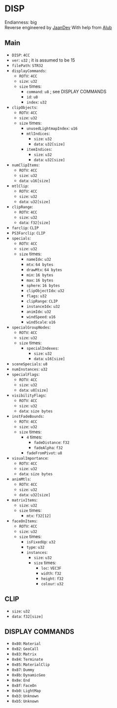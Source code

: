 # DISP
Endianness: big  
Reverse engineered by [JaanDev](https://github.com/JaanDev)
With help from [Alub](https://github.com/AlubJ)

## Main
* `DISP`: `4CC`
* `ver`: `u32` ; it is assumed to be 15
* `filePath`: `STR32`
* `displayCommands`:
    * `ROTV`: `4CC`
    * `size`: `u32`
    * `size` times:
        * `command`: `u8` ; see DISPLAY COMMANDS
        * `id`: `u8`
        * `index`: `u32`
* `clipObjects`:
    * `ROTV`: `4CC`
    * `size`: `u32`
    * `size` times:
        * `unusedLightmapIndex`: `u16`
        * `mtlIndices`:
            * `size`: `u32`
            * `data`: `u32[size]`
        * `itemIndices`:
            * `size`: `u32`
            * `data`: `u32[size]`
* `numClipItems`:
    * `ROTV`: `4CC`
    * `size`: `u32`
    * `data`: `u16[size]`
* `mtlClip`:
    * `ROTV`: `4CC`
    * `size`: `u32`
    * `data`: `u32[size]`
* `clipRange`:
    * `ROTV`: `4CC`
    * `size`: `u32`
    * `data`: `f32[size]`
* `farclip`: `CLIP`
* `PS3Farclip`: `CLIP`
* `specials`:
    * `ROTV`: `4CC`
    * `size`: `u32`
    * `size` times:
        * `nameIdx`: `u32`
        * `mtx`: `64 bytes`
        * `drawMtx`: `64 bytes`
        * `min`: `16 bytes`
        * `max`: `16 bytes`
        * `sphere`: `16 bytes`
        * `clipObjectIdx`: `u32`
        * `flags`: `u32`
        * `clipRange`: `CLIP`
        * `instanceIdx`: `u32`
        * `animIdx`: `u32`
        * `windSpeed`: `u16`
        * `windScale`: `u16`
* `specialGroupNodes`:
    * `ROTV`: `4CC`
    * `size`: `u32`
    * `size` times:
        * `specialIndexes`:
            * `size`: `u32`
            * `data`: `u16[size]`
* `sceneSpecials`: `u8`
* `numInstances`: `u32`
* `specialFlags`:
    * `ROTV`: `4CC`
    * `size`: `u32`
    * `data`: `u8[size]`
* `visibilityFlags`:
    * `ROTV`: `4CC`
    * `size`: `u32`
    * `data`: `size bytes`
* `instFadeBounds`:
    * `ROTV`: `4CC`
    * `size`: `u32`
    * `size` times:
        * `4` times:
            * `fadeDistance`: `f32`
            * `fadeAlpha`: `f32`
        * `fadeFromPivot`: `u8`
* `visualImportance`:
    * `ROTV`: `4CC`
    * `size`: `u32`
    * `data`: `size bytes`
* `animMtls`:
    * `ROTV`: `4CC`
    * `size`: `u32`
    * `data`: `u32[size]`
* `matrixItems`:
    * `size`: `u32`
    * `size` times:
        * `mtx`: `f32[12]`
* `faceOnItems`:
    * `ROTV`: `4CC`
    * `size`: `u32`
    * `size` times:
        * `isFixedUp`: `u32`
        * `type`: `u32`
        * `instances`:
            * `size`: `u32`
            * `size` times:
                * `loc`: `VEC3F`
                * `width`: `f32`
                * `height`: `f32`
                * `colour`: `u32`

## CLIP
* `size`: `u32`
* `data`: `f32[size]`

## DISPLAY COMMANDS
* `0x80`: `Material`
* `0x82`: `GeoCall`
* `0x83`: `Matrix`
* `0x84`: `Terminate`
* `0x85`: `MaterialClip`
* `0x87`: `Dummy`
* `0x8b`: `DynamicGeo`
* `0x8e`: `End`
* `0x8f`: `FaceOn`
* `0xb0`: `LightMap`
* `0xb3`: `Unknown`
* `0xb5`: `Unknown`
